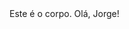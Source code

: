 <html>
  <head>
    <title>
      Este é o título.
    </title>
  </head>
  <body>
    Este é o corpo. Olá, Jorge!
  </body>
</html>
